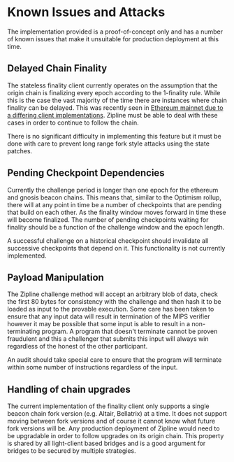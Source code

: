 # Known Issues and Attacks

The implementation provided is a proof-of-concept only and has a number of known issues that make it unsuitable for production deployment at this time.

## Delayed Chain Finality

The stateless finality client currently operates on the assumption that the origin chain is finalizing every epoch according to the 1-finality rule. While this is the case the vast majority of the time there are instances where chain finality can be delayed. This was recently seen in [Ethereum mainnet due to a differing client implementations](https://ethdaily.substack.com/p/ethereum-beacon-chain-finality-incident). Zipline must be able to deal with these cases in order to continue to follow the chain.

There is no significant difficulty in implementing this feature but it must be done with care to prevent long range fork style attacks using the state patches.

## Pending Checkpoint Dependencies

Currently the challenge period is longer than one epoch for the ethereum and gnosis beacon chains. This means that, similar to the Optimism rollup, there will at any point in time be a number of checkpoints that are pending that build on each other. As the finality window moves forward in time these will become finalized. The number of pending checkpoints waiting for finality should be a function of the challenge window and the epoch length.

A successful challenge on a historical checkpoint should invalidate all successive checkpoints that depend on it. This functionality is not currently implemented.

## Payload Manipulation

The Zipline challenge method will accept an arbitrary blob of data, check the first 80 bytes for consistency with the challenge and then hash it to be loaded as input to the provable execution. Some care has been taken to ensure that any input data will result in termination of the MIPS verifier however it may be possible that some input is able to result in a non-terminating program. A program that doesn't terminate cannot be proven fraudulent and this a challenger that submits this input will always win regardless of the honest of the other participant.

An audit should take special care to ensure that the program will terminate within some number of instructions regardless of the input.

## Handling of chain upgrades

The current implementation of the finality client only supports a single beacon chain fork version (e.g. Altair, Bellatrix) at a time. It does not support moving between fork versions and of course it cannot know what future fork versions will be. Any production deployment of Zipline would need to be upgradable in order to follow upgrades on its origin chain. This property is shared by all light-client based bridges and is a good argument for bridges to be secured by multiple strategies.

